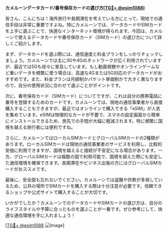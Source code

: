 **カメルーンデータカード/番号保存カードの選び方[[TG💪+ @esim1088](https://t.me/s/esim1088)]**

皆さん、こんにちは！海外旅行や長期滞在を考えている方にとって、現地での通信手段は非常に重要ですよね。特にカメルーンでは、データカードやSIMカードを上手に選ぶことで、快適なインターネット環境が得られます。今回は、カメルーンで使えるデータカードや番号保存カード（SIMカード）の選び方について詳しくご紹介します。

まず、データカードを選ぶ際には、通信速度と料金プランをしっかりチェックしましょう。カメルーンでは主に3Gや4Gのネットワークが広く利用されていますが、最近では5Gも徐々に普及しています。もし動画視聴やオンラインゲームなど重いデータを頻繁に使う場合は、高速な4Gまたは5G対応のデータカードがおすすめです。また、料金プランは月額制かパケット単価制かで大きく異なりますので、自分の使用状況に合わせて選ぶことがポイントです。

次に、番号保存カード（SIMカード）についてですが、これは自分の携帯電話に番号を登録するためのカードです。カメルーンでは、現地の通信事業者から直接購入することもできますが、最近ではオンラインで購入できる「eSIM」が人気を集めています。eSIMは物理的なカードが不要で、スマホの設定画面から簡単にインストールできるため、旅先での手間が大幅に軽減されます。特に頻繁に国境を越える旅行者には便利ですね。

さらに、カメルーンではローカルSIMカードとグローバルSIMカードの2種類があります。ローカルSIMカードは現地の通信事業者のサービスを利用し、比較的安価に利用できますが、国境を越えると接続が不安定になる場合があります。一方、グローバルSIMカードは複数の国で利用可能で、国境を超えた際にも安定した通信環境を確保できます。長期滞在やビジネス出張の方にはグローバルSIMカードがおススメです。

最後に、安全面も忘れないでください。カメルーンでは盗難や詐欺が多発しているため、公共の場所でSIMカードを購入する際は十分注意が必要です。信頼できるショップや公式サイトで購入することが大切です。

いかがでしたか？カメルーンでのデータカードやSIMカードの選び方は、自分のライフスタイルや予算に合ったものを選ぶことが一番です。ぜひ参考にして、快適な通信環境を手に入れましょう！

[[TG💪+ @esim1088](https://t.me/s/esim1088) ![Image](https://i.postimg.cc/Y0z9fWf4/image.png)]